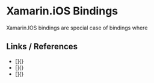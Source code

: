# Xamarin.iOS Bindings

Xamarin.IOS bindings are special case of bindings where

## Links / References

* []{}
* []{}
* []{}


